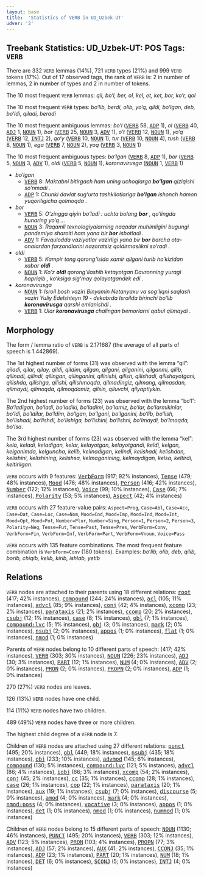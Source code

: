 ```yaml
---
layout: base
title:  'Statistics of VERB in UD_Uzbek-UT'
udver: '2'
---
```


## Treebank Statistics: UD_Uzbek-UT: POS Tags: `VERB`

There are 332 `VERB` lemmas (14%), 721 `VERB` types (21%) and 999 `VERB` tokens (17%).
Out of 17 observed tags, the rank of `VERB` is: 2 in number of lemmas, 2 in number of types and 2 in number of tokens.

The 10 most frequent `VERB` lemmas: <em>qil, bo‘l, ber, ol, kel, et, ket, bor, ko‘r, qol</em>

The 10 most frequent `VERB` types:  <em>bo‘lib, berdi, olib, yo‘q, qildi, bo‘lgan, deb, bo‘ldi, qiladi, beradi</em>

The 10 most frequent ambiguous lemmas: <em>bo‘l</em> (<tt><a href="uz_ut-pos-VERB.html">VERB</a></tt> 58, <tt><a href="uz_ut-pos-ADP.html">ADP</a></tt> 1), <em>ol</em> (<tt><a href="uz_ut-pos-VERB.html">VERB</a></tt> 40, <tt><a href="uz_ut-pos-ADJ.html">ADJ</a></tt> 1, <tt><a href="uz_ut-pos-NOUN.html">NOUN</a></tt> 1), <em>bor</em> (<tt><a href="uz_ut-pos-VERB.html">VERB</a></tt> 25, <tt><a href="uz_ut-pos-NOUN.html">NOUN</a></tt> 3, <tt><a href="uz_ut-pos-ADV.html">ADV</a></tt> 1), <em>o‘t</em> (<tt><a href="uz_ut-pos-VERB.html">VERB</a></tt> 12, <tt><a href="uz_ut-pos-NOUN.html">NOUN</a></tt> 1), <em>yo‘q</em> (<tt><a href="uz_ut-pos-VERB.html">VERB</a></tt> 12, <tt><a href="uz_ut-pos-INTJ.html">INTJ</a></tt> 2), <em>qo‘y</em> (<tt><a href="uz_ut-pos-VERB.html">VERB</a></tt> 10, <tt><a href="uz_ut-pos-NOUN.html">NOUN</a></tt> 1), <em>tur</em> (<tt><a href="uz_ut-pos-VERB.html">VERB</a></tt> 10, <tt><a href="uz_ut-pos-NOUN.html">NOUN</a></tt> 4), <em>tush</em> (<tt><a href="uz_ut-pos-VERB.html">VERB</a></tt> 8, <tt><a href="uz_ut-pos-NOUN.html">NOUN</a></tt> 1), <em>ega</em> (<tt><a href="uz_ut-pos-VERB.html">VERB</a></tt> 7, <tt><a href="uz_ut-pos-NOUN.html">NOUN</a></tt> 2), <em>yoq</em> (<tt><a href="uz_ut-pos-VERB.html">VERB</a></tt> 3, <tt><a href="uz_ut-pos-NOUN.html">NOUN</a></tt> 1)

The 10 most frequent ambiguous types:  <em>bo‘lgan</em> (<tt><a href="uz_ut-pos-VERB.html">VERB</a></tt> 8, <tt><a href="uz_ut-pos-ADP.html">ADP</a></tt> 1), <em>bor</em> (<tt><a href="uz_ut-pos-VERB.html">VERB</a></tt> 5, <tt><a href="uz_ut-pos-NOUN.html">NOUN</a></tt> 3, <tt><a href="uz_ut-pos-ADV.html">ADV</a></tt> 1), <em>oldi</em> (<tt><a href="uz_ut-pos-VERB.html">VERB</a></tt> 5, <tt><a href="uz_ut-pos-NOUN.html">NOUN</a></tt> 1), <em>koronavirusga</em> (<tt><a href="uz_ut-pos-NOUN.html">NOUN</a></tt> 1, <tt><a href="uz_ut-pos-VERB.html">VERB</a></tt> 1)


* <em>bo‘lgan</em>
  * <tt><a href="uz_ut-pos-VERB.html">VERB</a></tt> 8: <em>Maktabni bitirgach ham uning uchoqlarga <b>bo‘lgan</b> qiziqishi so‘nmadi .</em>
  * <tt><a href="uz_ut-pos-ADP.html">ADP</a></tt> 1: <em>Chunki davlat sug‘urta tashkilotlariga <b>bo‘lgan</b> ishonch hamon yuqoriligicha qolmoqda .</em>
* <em>bor</em>
  * <tt><a href="uz_ut-pos-VERB.html">VERB</a></tt> 5: <em>O‘zingga qiyin bo‘ladi : uchta bolang <b>bor</b> , qo‘lingda hunaring yo‘q …</em>
  * <tt><a href="uz_ut-pos-NOUN.html">NOUN</a></tt> 3: <em>Raqamli texnologiyalarning naqadar muhimligini bugungi pandemiya sharoiti ham yana bir <b>bor</b> isbotladi .</em>
  * <tt><a href="uz_ut-pos-ADV.html">ADV</a></tt> 1: <em>Favqulodda vaziyatlar vazirligi yana bir <b>bor</b> barcha ota-onalardan farzandlarini nazoratsiz qoldirmaslikni so‘radi .</em>
* <em>oldi</em>
  * <tt><a href="uz_ut-pos-VERB.html">VERB</a></tt> 5: <em>Kampir tong qorong‘isida xamir qilgani turib ho‘kizidan xabar <b>oldi</b> .</em>
  * <tt><a href="uz_ut-pos-NOUN.html">NOUN</a></tt> 1: <em>Ko‘z <b>oldi</b> qorong‘ilashib ketayotgan Davronning yuragi hapriqib , ko‘ksiga sig‘may qolayotgandek edi .</em>
* <em>koronavirusga</em>
  * <tt><a href="uz_ut-pos-NOUN.html">NOUN</a></tt> 1: <em>Isroil bosh vaziri Binyamin Netanyaxu va sog‘liqni saqlash vaziri Yuliy Edelshteyn 19 - dekabrda Isroilda birinchi bo‘lib <b>koronavirusga</b> qarshi emlanishdi .</em>
  * <tt><a href="uz_ut-pos-VERB.html">VERB</a></tt> 1: <em>Ular <b>koronavirusga</b> chalingan bemorlarni qabul qilmaydi .</em>

## Morphology

The form / lemma ratio of `VERB` is 2.171687 (the average of all parts of speech is 1.442869).

The 1st highest number of forms (31) was observed with the lemma “qil”: <em>qiladi, qilar, qilay, qildi, qildim, qilgan, qilgani, qilganini, qilganmi, qilib, qilinadi, qilindi, qilingan, qilinganini, qilinishi, qilish, qilishadi, qilishayotgani, qilishda, qilishga, qilishi, qilishmoqda, qilmadingiz, qilmang, qilmasdan, qilmaydi, qilmoqda, qilmoqdamiz, qilsin, qiluvchi, qilyaptiykin</em>.

The 2nd highest number of forms (23) was observed with the lemma “bo‘l”: <em>Bo‘ladigan, bo‘ladi, bo‘ladiki, bo‘ladimi, bo‘lamiz, bo‘lar, bo‘larmikinlar, bo‘ldi, bo‘ldilar, bo‘ldim, bo‘lgan, bo‘lgani, bo‘lganini, bo‘lib, bo‘lish, bo‘lishadi, bo‘lishdi, bo‘lishiga, bo‘lishini, bo‘lishni, bo‘lmaydi, bo‘lmoqda, bo‘lsa</em>.

The 3rd highest number of forms (23) was observed with the lemma “kel”: <em>kela, keladi, keladigan, kelar, kelayotgan, kelayotgandi, keldi, kelgan, kelganimda, kelguncha, kelib, kelinadigan, kelindi, kelishadi, kelishdan, kelishini, kelishining, kelishsa, kelmaganining, kelmaydigan, kelsa, keltirdi, keltirilgan</em>.

`VERB` occurs with 9 features: <tt><a href="uz_ut-feat-VerbForm.html">VerbForm</a></tt> (917; 92% instances), <tt><a href="uz_ut-feat-Tense.html">Tense</a></tt> (479; 48% instances), <tt><a href="uz_ut-feat-Mood.html">Mood</a></tt> (476; 48% instances), <tt><a href="uz_ut-feat-Person.html">Person</a></tt> (416; 42% instances), <tt><a href="uz_ut-feat-Number.html">Number</a></tt> (122; 12% instances), <tt><a href="uz_ut-feat-Voice.html">Voice</a></tt> (99; 10% instances), <tt><a href="uz_ut-feat-Case.html">Case</a></tt> (66; 7% instances), <tt><a href="uz_ut-feat-Polarity.html">Polarity</a></tt> (53; 5% instances), <tt><a href="uz_ut-feat-Aspect.html">Aspect</a></tt> (42; 4% instances)

`VERB` occurs with 27 feature-value pairs: `Aspect=Prog`, `Case=Abl`, `Case=Acc`, `Case=Dat`, `Case=Loc`, `Case=Nom`, `Mood=Cnd`, `Mood=Imp`, `Mood=Ind`, `Mood=Int`, `Mood=Opt`, `Mood=Pot`, `Number=Plur`, `Number=Sing`, `Person=1`, `Person=2`, `Person=3`, `Polarity=Neg`, `Tense=Fut`, `Tense=Past`, `Tense=Pres`, `VerbForm=Conv`, `VerbForm=Fin`, `VerbForm=Inf`, `VerbForm=Part`, `VerbForm=Vnoun`, `Voice=Pass`

`VERB` occurs with 135 feature combinations.
The most frequent feature combination is `VerbForm=Conv` (180 tokens).
Examples: <em>bo‘lib, olib, deb, qilib, borib, chiqib, kelib, kirib, ishlab, yetib</em>


## Relations

`VERB` nodes are attached to their parents using 18 different relations: <tt><a href="uz_ut-dep-root.html">root</a></tt> (417; 42% instances), <tt><a href="uz_ut-dep-compound.html">compound</a></tt> (244; 24% instances), <tt><a href="uz_ut-dep-acl.html">acl</a></tt> (105; 11% instances), <tt><a href="uz_ut-dep-advcl.html">advcl</a></tt> (85; 9% instances), <tt><a href="uz_ut-dep-conj.html">conj</a></tt> (42; 4% instances), <tt><a href="uz_ut-dep-xcomp.html">xcomp</a></tt> (23; 2% instances), <tt><a href="uz_ut-dep-parataxis.html">parataxis</a></tt> (21; 2% instances), <tt><a href="uz_ut-dep-ccomp.html">ccomp</a></tt> (20; 2% instances), <tt><a href="uz_ut-dep-csubj.html">csubj</a></tt> (12; 1% instances), <tt><a href="uz_ut-dep-case.html">case</a></tt> (8; 1% instances), <tt><a href="uz_ut-dep-obl.html">obl</a></tt> (7; 1% instances), <tt><a href="uz_ut-dep-compound-lvc.html">compound:lvc</a></tt> (5; 1% instances), <tt><a href="uz_ut-dep-obj.html">obj</a></tt> (3; 0% instances), <tt><a href="uz_ut-dep-mark.html">mark</a></tt> (2; 0% instances), <tt><a href="uz_ut-dep-nsubj.html">nsubj</a></tt> (2; 0% instances), <tt><a href="uz_ut-dep-appos.html">appos</a></tt> (1; 0% instances), <tt><a href="uz_ut-dep-flat.html">flat</a></tt> (1; 0% instances), <tt><a href="uz_ut-dep-nmod.html">nmod</a></tt> (1; 0% instances)

Parents of `VERB` nodes belong to 10 different parts of speech:  (417; 42% instances), <tt><a href="uz_ut-pos-VERB.html">VERB</a></tt> (303; 30% instances), <tt><a href="uz_ut-pos-NOUN.html">NOUN</a></tt> (226; 23% instances), <tt><a href="uz_ut-pos-ADJ.html">ADJ</a></tt> (30; 3% instances), <tt><a href="uz_ut-pos-PART.html">PART</a></tt> (12; 1% instances), <tt><a href="uz_ut-pos-NUM.html">NUM</a></tt> (4; 0% instances), <tt><a href="uz_ut-pos-ADV.html">ADV</a></tt> (2; 0% instances), <tt><a href="uz_ut-pos-PRON.html">PRON</a></tt> (2; 0% instances), <tt><a href="uz_ut-pos-PROPN.html">PROPN</a></tt> (2; 0% instances), <tt><a href="uz_ut-pos-ADP.html">ADP</a></tt> (1; 0% instances)

270 (27%) `VERB` nodes are leaves.

126 (13%) `VERB` nodes have one child.

114 (11%) `VERB` nodes have two children.

489 (49%) `VERB` nodes have three or more children.

The highest child degree of a `VERB` node is 7.

Children of `VERB` nodes are attached using 27 different relations: <tt><a href="uz_ut-dep-punct.html">punct</a></tt> (495; 20% instances), <tt><a href="uz_ut-dep-obl.html">obl</a></tt> (449; 18% instances), <tt><a href="uz_ut-dep-nsubj.html">nsubj</a></tt> (435; 18% instances), <tt><a href="uz_ut-dep-obj.html">obj</a></tt> (233; 10% instances), <tt><a href="uz_ut-dep-advmod.html">advmod</a></tt> (145; 6% instances), <tt><a href="uz_ut-dep-compound.html">compound</a></tt> (130; 5% instances), <tt><a href="uz_ut-dep-compound-lvc.html">compound:lvc</a></tt> (121; 5% instances), <tt><a href="uz_ut-dep-advcl.html">advcl</a></tt> (86; 4% instances), <tt><a href="uz_ut-dep-iobj.html">iobj</a></tt> (66; 3% instances), <tt><a href="uz_ut-dep-xcomp.html">xcomp</a></tt> (54; 2% instances), <tt><a href="uz_ut-dep-conj.html">conj</a></tt> (45; 2% instances), <tt><a href="uz_ut-dep-cc.html">cc</a></tt> (35; 1% instances), <tt><a href="uz_ut-dep-ccomp.html">ccomp</a></tt> (28; 1% instances), <tt><a href="uz_ut-dep-case.html">case</a></tt> (26; 1% instances), <tt><a href="uz_ut-dep-cop.html">cop</a></tt> (22; 1% instances), <tt><a href="uz_ut-dep-parataxis.html">parataxis</a></tt> (20; 1% instances), <tt><a href="uz_ut-dep-aux.html">aux</a></tt> (19; 1% instances), <tt><a href="uz_ut-dep-csubj.html">csubj</a></tt> (7; 0% instances), <tt><a href="uz_ut-dep-discourse.html">discourse</a></tt> (5; 0% instances), <tt><a href="uz_ut-dep-amod.html">amod</a></tt> (4; 0% instances), <tt><a href="uz_ut-dep-mark.html">mark</a></tt> (4; 0% instances), <tt><a href="uz_ut-dep-nmod-poss.html">nmod:poss</a></tt> (4; 0% instances), <tt><a href="uz_ut-dep-vocative.html">vocative</a></tt> (3; 0% instances), <tt><a href="uz_ut-dep-appos.html">appos</a></tt> (1; 0% instances), <tt><a href="uz_ut-dep-det.html">det</a></tt> (1; 0% instances), <tt><a href="uz_ut-dep-nmod.html">nmod</a></tt> (1; 0% instances), <tt><a href="uz_ut-dep-nummod.html">nummod</a></tt> (1; 0% instances)

Children of `VERB` nodes belong to 15 different parts of speech: <tt><a href="uz_ut-pos-NOUN.html">NOUN</a></tt> (1130; 46% instances), <tt><a href="uz_ut-pos-PUNCT.html">PUNCT</a></tt> (495; 20% instances), <tt><a href="uz_ut-pos-VERB.html">VERB</a></tt> (303; 12% instances), <tt><a href="uz_ut-pos-ADV.html">ADV</a></tt> (123; 5% instances), <tt><a href="uz_ut-pos-PRON.html">PRON</a></tt> (103; 4% instances), <tt><a href="uz_ut-pos-PROPN.html">PROPN</a></tt> (77; 3% instances), <tt><a href="uz_ut-pos-ADJ.html">ADJ</a></tt> (57; 2% instances), <tt><a href="uz_ut-pos-AUX.html">AUX</a></tt> (41; 2% instances), <tt><a href="uz_ut-pos-CCONJ.html">CCONJ</a></tt> (35; 1% instances), <tt><a href="uz_ut-pos-ADP.html">ADP</a></tt> (23; 1% instances), <tt><a href="uz_ut-pos-PART.html">PART</a></tt> (20; 1% instances), <tt><a href="uz_ut-pos-NUM.html">NUM</a></tt> (18; 1% instances), <tt><a href="uz_ut-pos-DET.html">DET</a></tt> (6; 0% instances), <tt><a href="uz_ut-pos-SCONJ.html">SCONJ</a></tt> (5; 0% instances), <tt><a href="uz_ut-pos-INTJ.html">INTJ</a></tt> (4; 0% instances)

